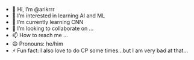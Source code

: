 - 👋 Hi, I’m @arikrrr
- 👀 I’m interested in learning AI and ML
- 🌱 I’m currently learning CNN
- 💞️ I’m looking to collaborate on ...
- 📫 How to reach me ...
- 😄 Pronouns: he/him
- ⚡ Fun fact: I also love to do CP some times...but I am very bad at that...

<!---
arikrrr/arikrrr is a ✨ special ✨ repository because its `README.md` (this file) appears on your GitHub profile.
You can click the Preview link to take a look at your changes.
--->
